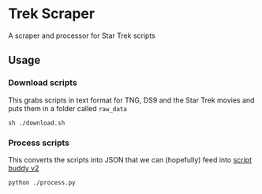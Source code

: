 # Trek Scraper

A scraper and processor for Star Trek scripts

## Usage

### Download scripts

This grabs scripts in text format for TNG, DS9 and the Star Trek movies and puts them in a folder called `raw_data`

```
sh ./download.sh
```

### Process scripts

This converts the scripts into JSON that we can (hopefully) feed into [script buddy v2](https://github.com/cdpierse/script_buddy_v2)

```
python ./process.py
```
